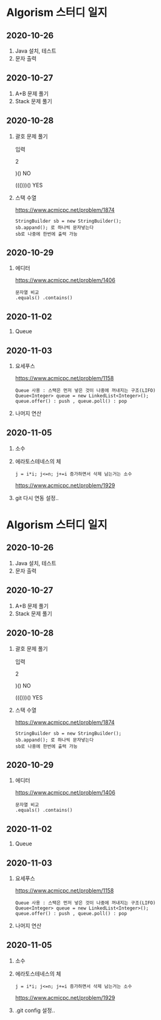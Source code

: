 # Algorism 스터디 일지

## 2020-10-26

1. Java 설치, 테스트
2. 문자 출력

## 2020-10-27

1. A+B 문제 풀기
2. Stack 문제 풀기

## 2020-10-28

1. 괄호 문제 풀기

   입력 

   2

   )()		 NO             

   ((()))()   YES	

2. 스택 수열

   https://www.acmicpc.net/problem/1874

   ```
   StringBuilder sb = new StringBuilder();
   sb.appand(); 로 하나씩 문자넣는다
   sb로 나중에 한번에 출력 가능
   ```



## 2020-10-29

1. 에디터 

   https://www.acmicpc.net/problem/1406

   ```
   문자열 비교
   .equals() .contains()
   ```

   

## 2020-11-02

1. Queue

## 2020-11-03

1. 요세푸스

   https://www.acmicpc.net/problem/1158

   ```
   Queue 사용 : 스택은 먼저 넣은 것이 나중에 꺼내지는 구조(LIFO)
   Queue<Integer> queue = new LinkedList<Integer>();
   queue.offer() : push , queue.poll() : pop
   ```

2. 나머지 연산

## 2020-11-05

1. 소수

2. 에라토스테네스의 체

   ```
   j = i*i; j<=n; j+=i 증가하면서 삭제 남는거는 소수
   ```

   https://www.acmicpc.net/problem/1929

3. git 다시 연동 설정..

# Algorism 스터디 일지

## 2020-10-26

1. Java 설치, 테스트
2. 문자 출력

## 2020-10-27

1. A+B 문제 풀기
2. Stack 문제 풀기

## 2020-10-28

1. 괄호 문제 풀기

   입력 

   2

   )()		 NO             

   ((()))()   YES	

2. 스택 수열

   https://www.acmicpc.net/problem/1874

   ```
   StringBuilder sb = new StringBuilder();
   sb.appand(); 로 하나씩 문자넣는다
   sb로 나중에 한번에 출력 가능
   ```



## 2020-10-29

1. 에디터 

   https://www.acmicpc.net/problem/1406

   ```
   문자열 비교
   .equals() .contains()
   ```

   

## 2020-11-02

1. Queue

## 2020-11-03

1. 요세푸스

   https://www.acmicpc.net/problem/1158

   ```
   Queue 사용 : 스택은 먼저 넣은 것이 나중에 꺼내지는 구조(LIFO)
   Queue<Integer> queue = new LinkedList<Integer>();
   queue.offer() : push , queue.poll() : pop
   ```

2. 나머지 연산

## 2020-11-05

1. 소수

2. 에라토스테네스의 체

   ```
   j = i*i; j<=n; j+=i 증가하면서 삭제 남는거는 소수
   ```

   https://www.acmicpc.net/problem/1929

3. .git config 설정..

